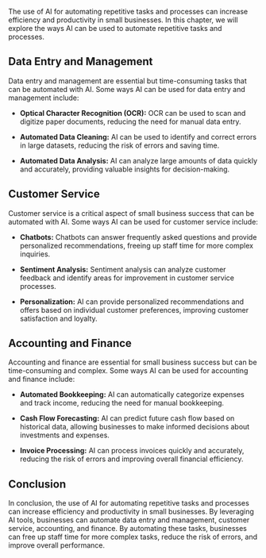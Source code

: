 
The use of AI for automating repetitive tasks and processes can increase efficiency and productivity in small businesses. In this chapter, we will explore the ways AI can be used to automate repetitive tasks and processes.

Data Entry and Management
-------------------------

Data entry and management are essential but time-consuming tasks that can be automated with AI. Some ways AI can be used for data entry and management include:

* **Optical Character Recognition (OCR):** OCR can be used to scan and digitize paper documents, reducing the need for manual data entry.

* **Automated Data Cleaning:** AI can be used to identify and correct errors in large datasets, reducing the risk of errors and saving time.

* **Automated Data Analysis:** AI can analyze large amounts of data quickly and accurately, providing valuable insights for decision-making.

Customer Service
----------------

Customer service is a critical aspect of small business success that can be automated with AI. Some ways AI can be used for customer service include:

* **Chatbots:** Chatbots can answer frequently asked questions and provide personalized recommendations, freeing up staff time for more complex inquiries.

* **Sentiment Analysis:** Sentiment analysis can analyze customer feedback and identify areas for improvement in customer service processes.

* **Personalization:** AI can provide personalized recommendations and offers based on individual customer preferences, improving customer satisfaction and loyalty.

Accounting and Finance
----------------------

Accounting and finance are essential for small business success but can be time-consuming and complex. Some ways AI can be used for accounting and finance include:

* **Automated Bookkeeping:** AI can automatically categorize expenses and track income, reducing the need for manual bookkeeping.

* **Cash Flow Forecasting:** AI can predict future cash flow based on historical data, allowing businesses to make informed decisions about investments and expenses.

* **Invoice Processing:** AI can process invoices quickly and accurately, reducing the risk of errors and improving overall financial efficiency.

Conclusion
----------

In conclusion, the use of AI for automating repetitive tasks and processes can increase efficiency and productivity in small businesses. By leveraging AI tools, businesses can automate data entry and management, customer service, accounting, and finance. By automating these tasks, businesses can free up staff time for more complex tasks, reduce the risk of errors, and improve overall performance.
